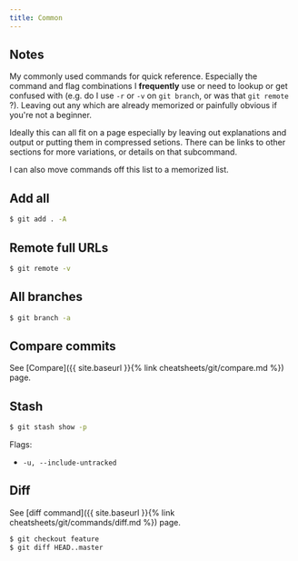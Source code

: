 ```yaml
---
title: Common
---
```


## Notes

My commonly used commands for quick reference. Especially the command and flag combinations I **frequently** use or need to lookup or get confused with (e.g. do I use `-r` or `-v` on `git branch`, or was that `git remote` ?). Leaving out any which are already memorized or painfully obvious if you're not a beginner. 

Ideally this can all fit on a page especially by leaving out explanations and output or putting them in compressed setions. There can be links to other sections for more variations, or details on that subcommand.

I can also move commands off this list to a memorized list.


## Add all

```sh
$ git add . -A
```


## Remote full URLs

```sh
$ git remote -v
```


## All branches

```sh
$ git branch -a
```


## Compare commits

See [Compare]({{ site.baseurl }}{% link cheatsheets/git/compare.md %}) page.


## Stash

```sh
$ git stash show -p
```

Flags:

- `-u, --include-untracked`


## Diff

See [diff command]({{ site.baseurl }}{% link cheatsheets/git/commands/diff.md %}) page.

```sh
$ git checkout feature
$ git diff HEAD..master
```
